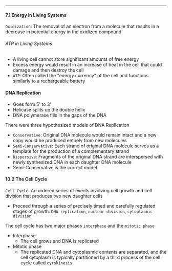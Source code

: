 ***
#### 7.1 Energy in Living Systems
`Oxidization`: The removal of an electron from a molecule that results in a decrease in potential energy in the oxidized compound

###### ATP in Living Systems
* A living cell cannot store significant amounts of free energy
* Excess energy would result in an increase of heat in the cell that could damage and then destroy the cell
* `ATP`: Often called the "energy currency" of the cell and functions similarly to a rechargeable battery


#### DNA Replication
* Goes form 5' to 3' 
* Helicase splits up the double helix
* DNA polymerase fills in the gaps of the DNA

There were three hypothesized models of DNA Replication
* `Conservative`: Original DNA molecule would remain intact and a new copy would be produced entirely from new molecules
* `Semi-Conservative`: Each strand of original DNA molecule serves as a template for the production of a complementary strand
* `Dispersive`: Fragments of the original DNA strand are interspersed with newly synthesized DNA in each daughter DNA molecule
* Semi-Conservative is the correct model

#### 10.2 The Cell Cycle
`Cell Cycle`: An ordered series of events involving cell growth and cell division that produces two new daughter cells
* Proceed through a series of precisely timed and carefully regulated stages of growth: `DNA replication`, `nuclear division`, `cytoplasmic division`

The cell cycle has two major phases `interphase` and the `mitotic phase`
* Interphase
	* The cell grows and DNA is replicated
* Mitotic phase
	* The replicated DNA and cytoplasmic contents are separated, and the cell cytoplasm is typically partitioned by a third process of the cell cycle called `cytokinesis`